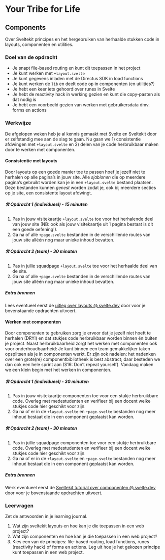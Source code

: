 # Your Tribe for Life

## Components

Over Sveltekit principes en het hergebruiken van herhaalde stukken code in layouts, componenten en utilities.

### Doel van de opdracht

- Je snapt file-based routing en kunt dit toepassen in het project
- Je kunt werken met `+layout.svelte`
- Je kunt gegevens inladen met de Directus SDK in load functions
- Je kunt werken de `lib` en deelt code op in componenten (en utilities?)
- Je hebt een keer iets gehoord over runes in Svelte
- Je hebt de reactivity hack in werking gezien en kunt die copy-pasten als dat nodig is
- Je hebt een voorbeeld gezien van werken met gebruikersdata dmv. forms en actions

### Werkwijze

De afgelopen weken heb je al kennis gemaakt met Svelte en Sveltekit door er zelfstandig mee aan de slag te gaan. Nu gaan we 1) consistentie afdwingen met `+layout.svelte` en 2) delen van je code herbruikbaar maken door te werken met componenten.

#### Consistentie met layouts

Door layouts op een goede manier toe te passen hoef je jezelf niet te herhalen op alle pagina’s in jouw site. Alle *sjablonen* die op meerdere pagina’s gebruikt worden kan je in een `+layout.svelte` bestand plaatsen. Deze bestanden kunnen *genest* worden zodat je, ook bij meerdere secties op je site, een consistente layout afdwingt.

##### 🛠️ Opdracht 1 (individueel) - 15 minuten
1. Pas in jouw visitekaartje `+layout.svelte` toe voor  het herhalende deel van jouw site (NB: ook als jouw visitekaartje uit 1 pagina bestaat is dit een goede oefening!).
2. Ga na of alle `+page.svelte` bestanden in de verschillende routes van jouw site alléén nog maar unieke inhoud bevatten.

##### 🛠️ Opdracht 2 (team) - 30 minuten
1. Pas in jullie squadpage `+layout.svelte` toe voor het herhaalde deel van de site.
2. Ga na of alle `+page.svelte` bestanden in de verschillende routes van jouw site alléén nog maar unieke inhoud bevatten.

##### Extra bronnen
Lees eventueel eerst de [uitleg over layouts @ svelte.dev](https://svelte.dev/docs/kit/routing#layout) door voor je bovenstaande opdrachten uitvoert.

#### Werken met componenten

Door componenten te gebruiken zorg je ervoor dat je jezelf niet hoeft te herhalen (DRY!) en dat stukjes code herbruikbaar worden binnen én buiten je project. Naast herbruikbaarheid zorgt het werken met componenten ook voor onderhoudbaarheid: Je kunt binnen een team gemakkelijker taken opsplitsen als je in componenten werkt. Er zijn ook nadelen: het nadenken over een grote(re) componentbibliotheek is best abstract; daar besteden we dan ook een hele sprint aan (S16: Don’t repeat yourself). Vandaag maken we een klein begin met het werken in componenten.

##### 🛠️ Opdracht 1 (individueel) - 30 minuten
1. Pas in jouw visitekaartje componenten toe voor een stukje herbruikbare code. Overleg met medestudenten en verifieer bij een docent welke stukjes code hier geschikt voor zijn.
2. Ga na of er in de `+layout.svelte` en `+page.svelte` bestanden nog meer inhoud bestaat die in een component geplaatst kan worden.

##### 🛠️ Opdracht 2 (team) - 30 minuten
1. Pas in jullie squadpage componenten toe voor een stukje herbruikbare code. Overleg met medestudenten en verifieer bij een docent welke stukjes code hier geschikt voor zijn.
2. Ga na of er in de `+layout.svelte` en `+page.svelte` bestanden nog meer inhoud bestaat die in een component geplaatst kan worden.

##### Extra bronnen
Werk eventueel eerst de [Sveltekit tutorial over componenten @ svelte.dev](https://svelte.dev/tutorial/svelte/your-first-component) door voor je bovenstaande opdrachten uitvoert.

### Leervragen

Zet de antwoorden in je learning journal.
1. Wat zijn sveltekit layouts en hoe kan je die toepassen in een web project?
2. Wat zijn componenten en hoe kan je die toepassen in een web project?
3. Kies een van de principes: file-based routing,  load functions, runes (reactivity hack) of forms en actions. Leg uit hoe je het gekozen principe kunt toepassen in een web project.